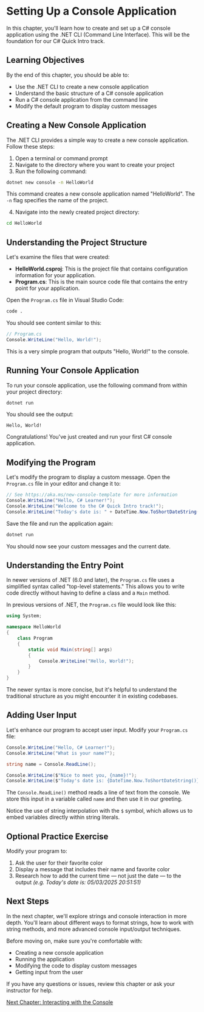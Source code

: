 # Setting Up a Console Application

In this chapter, you'll learn how to create and set up a C# console application using the .NET CLI (Command Line Interface). This will be the foundation for our C# Quick Intro track.

## Learning Objectives

By the end of this chapter, you should be able to:
- Use the .NET CLI to create a new console application
- Understand the basic structure of a C# console application
- Run a C# console application from the command line
- Modify the default program to display custom messages

## Creating a New Console Application

The .NET CLI provides a simple way to create a new console application. Follow these steps:

1. Open a terminal or command prompt
2. Navigate to the directory where you want to create your project
3. Run the following command:

```bash
dotnet new console -n HelloWorld
```

This command creates a new console application named "HelloWorld". The `-n` flag specifies the name of the project.

4. Navigate into the newly created project directory:

```bash
cd HelloWorld
```

## Understanding the Project Structure

Let's examine the files that were created:

- **HelloWorld.csproj**: This is the project file that contains configuration information for your application.
- **Program.cs**: This is the main source code file that contains the entry point for your application.

Open the `Program.cs` file in Visual Studio Code:

```bash
code .
```

You should see content similar to this:

```csharp
// Program.cs
Console.WriteLine("Hello, World!");
```

This is a very simple program that outputs "Hello, World!" to the console.

## Running Your Console Application

To run your console application, use the following command from within your project directory:

```bash
dotnet run
```

You should see the output:

```
Hello, World!
```

Congratulations! You've just created and run your first C# console application.

## Modifying the Program

Let's modify the program to display a custom message. Open the `Program.cs` file in your editor and change it to:

```csharp
// See https://aka.ms/new-console-template for more information
Console.WriteLine("Hello, C# Learner!");
Console.WriteLine("Welcome to the C# Quick Intro track!");
Console.WriteLine("Today's date is: " + DateTime.Now.ToShortDateString());
```

Save the file and run the application again:

```bash
dotnet run
```

You should now see your custom messages and the current date.

## Understanding the Entry Point

In newer versions of .NET (6.0 and later), the `Program.cs` file uses a simplified syntax called "top-level statements." This allows you to write code directly without having to define a class and a `Main` method.

In previous versions of .NET, the `Program.cs` file would look like this:

```csharp
using System;

namespace HelloWorld
{
    class Program
    {
        static void Main(string[] args)
        {
            Console.WriteLine("Hello, World!");
        }
    }
}
```

The newer syntax is more concise, but it's helpful to understand the traditional structure as you might encounter it in existing codebases.

## Adding User Input

Let's enhance our program to accept user input. Modify your `Program.cs` file:

```csharp
Console.WriteLine("Hello, C# Learner!");
Console.WriteLine("What is your name?");

string name = Console.ReadLine();

Console.WriteLine($"Nice to meet you, {name}!");
Console.WriteLine($"Today's date is: {DateTime.Now.ToShortDateString()}");
```

The `Console.ReadLine()` method reads a line of text from the console. We store this input in a variable called `name` and then use it in our greeting.

Notice the use of string interpolation with the `$` symbol, which allows us to embed variables directly within string literals.

## Optional Practice Exercise

Modify your program to:
1. Ask the user for their favorite color
2. Display a message that includes their name and favorite color
3. Research how to add the current time — not just the date — to the output _(e.g. Today's date is: 05/03/2025 20:51:51)_

## Next Steps

In the next chapter, we'll explore strings and console interaction in more depth. You'll learn about different ways to format strings, how to work with string methods, and more advanced console input/output techniques.

Before moving on, make sure you're comfortable with:
- Creating a new console application
- Running the application
- Modifying the code to display custom messages
- Getting input from the user

If you have any questions or issues, review this chapter or ask your instructor for help.

[Next Chapter: Interacting with the Console](./interacting-with-console.md)